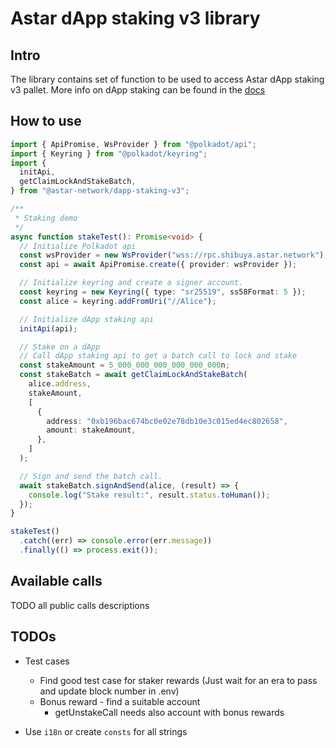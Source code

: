 # Astar dApp staking v3 library

## Intro

The library contains set of function to be used to access Astar dApp staking v3 pallet.
More info on dApp staking can be found in the [docs](https://docs.astar.network/docs/use/dapp-staking/)

## How to use

```TypeScript
import { ApiPromise, WsProvider } from "@polkadot/api";
import { Keyring } from "@polkadot/keyring";
import {
  initApi,
  getClaimLockAndStakeBatch,
} from "@astar-network/dapp-staking-v3";

/**
 * Staking demo
 */
async function stakeTest(): Promise<void> {
  // Initialize Polkadot api
  const wsProvider = new WsProvider("wss://rpc.shibuya.astar.network");
  const api = await ApiPromise.create({ provider: wsProvider });

  // Initialize keyring and create a signer account.
  const keyring = new Keyring({ type: "sr25519", ss58Format: 5 });
  const alice = keyring.addFromUri("//Alice");

  // Initialize dApp staking api
  initApi(api);

  // Stake on a dApp
  // Call dApp staking api to get a batch call to lock and stake
  const stakeAmount = 5_000_000_000_000_000_000n;
  const stakeBatch = await getClaimLockAndStakeBatch(
    alice.address,
    stakeAmount,
    [
      {
        address: "0xb196bac674bc0e02e78db10e3c015ed4ec802658",
        amount: stakeAmount,
      },
    ]
  );

  // Sign and send the batch call.
  await stakeBatch.signAndSend(alice, (result) => {
    console.log("Stake result:", result.status.toHuman());
  });
}

stakeTest()
  .catch((err) => console.error(err.message))
  .finally(() => process.exit());

```

## Available calls

TODO all public calls descriptions

## TODOs

- Test cases

  - Find good test case for staker rewards (Just wait for an era to pass and update block number in .env)
  - Bonus reward - find a suitable account
    - getUnstakeCall needs also account with bonus rewards

- Use `i18n` or create `consts` for all strings
